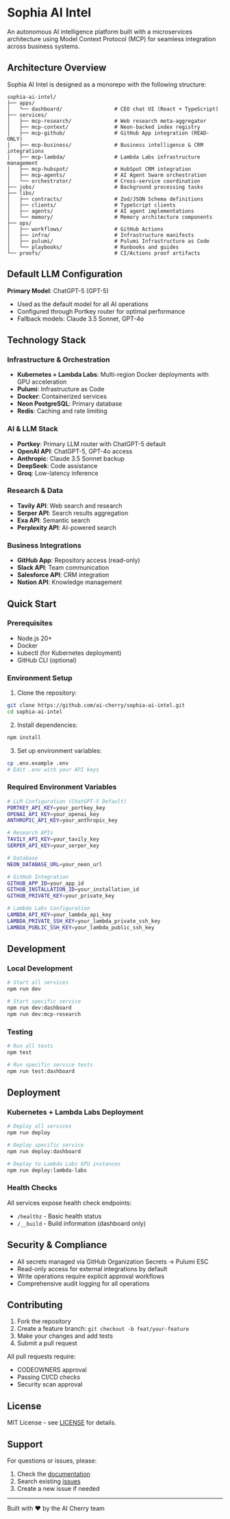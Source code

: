 # Sophia AI Intel

An autonomous AI intelligence platform built with a microservices architecture using Model Context Protocol (MCP) for seamless integration across business systems.

## Architecture Overview

Sophia AI Intel is designed as a monorepo with the following structure:

```
sophia-ai-intel/
├── apps/
│   └── dashboard/                 # CEO chat UI (React + TypeScript)
├── services/
│   ├── mcp-research/              # Web research meta-aggregator
│   ├── mcp-context/               # Neon-backed index registry
│   ├── mcp-github/                # GitHub App integration (READ-ONLY)
│   ├── mcp-business/              # Business intelligence & CRM integrations
│   ├── mcp-lambda/                # Lambda Labs infrastructure management
│   ├── mcp-hubspot/               # HubSpot CRM integration
│   ├── mcp-agents/                # AI Agent Swarm orchestration
│   └── orchestrator/              # Cross-service coordination
├── jobs/                          # Background processing tasks
├── libs/
│   ├── contracts/                 # Zod/JSON Schema definitions
│   ├── clients/                   # TypeScript clients
│   ├── agents/                    # AI agent implementations
│   └── memory/                    # Memory architecture components
├── ops/
│   ├── workflows/                 # GitHub Actions
│   ├── infra/                     # Infrastructure manifests
│   ├── pulumi/                    # Pulumi Infrastructure as Code
│   └── playbooks/                 # Runbooks and guides
└── proofs/                        # CI/Actions proof artifacts
```

## Default LLM Configuration

**Primary Model**: ChatGPT-5 (GPT-5)
- Used as the default model for all AI operations
- Configured through Portkey router for optimal performance
- Fallback models: Claude 3.5 Sonnet, GPT-4o

## Technology Stack

### Infrastructure & Orchestration
- **Kubernetes + Lambda Labs**: Multi-region Docker deployments with GPU acceleration
- **Pulumi**: Infrastructure as Code
- **Docker**: Containerized services
- **Neon PostgreSQL**: Primary database
- **Redis**: Caching and rate limiting

### AI & LLM Stack
- **Portkey**: Primary LLM router with ChatGPT-5 default
- **OpenAI API**: ChatGPT-5, GPT-4o access
- **Anthropic**: Claude 3.5 Sonnet backup
- **DeepSeek**: Code assistance
- **Groq**: Low-latency inference

### Research & Data
- **Tavily API**: Web search and research
- **Serper API**: Search results aggregation
- **Exa API**: Semantic search
- **Perplexity API**: AI-powered search

### Business Integrations
- **GitHub App**: Repository access (read-only)
- **Slack API**: Team communication
- **Salesforce API**: CRM integration
- **Notion API**: Knowledge management

## Quick Start

### Prerequisites
- Node.js 20+
- Docker
- kubectl (for Kubernetes deployment)
- GitHub CLI (optional)

### Environment Setup

1. Clone the repository:
```bash
git clone https://github.com/ai-cherry/sophia-ai-intel.git
cd sophia-ai-intel
```

2. Install dependencies:
```bash
npm install
```

3. Set up environment variables:
```bash
cp .env.example .env
# Edit .env with your API keys
```

### Required Environment Variables

```bash
# LLM Configuration (ChatGPT-5 Default)
PORTKEY_API_KEY=your_portkey_key
OPENAI_API_KEY=your_openai_key
ANTHROPIC_API_KEY=your_anthropic_key

# Research APIs
TAVILY_API_KEY=your_tavily_key
SERPER_API_KEY=your_serper_key

# Database
NEON_DATABASE_URL=your_neon_url

# GitHub Integration
GITHUB_APP_ID=your_app_id
GITHUB_INSTALLATION_ID=your_installation_id
GITHUB_PRIVATE_KEY=your_private_key

# Lambda Labs Configuration
LAMBDA_API_KEY=your_lambda_api_key
LAMBDA_PRIVATE_SSH_KEY=your_lambda_private_ssh_key
LAMBDA_PUBLIC_SSH_KEY=your_lambda_public_ssh_key
```

## Development

### Local Development
```bash
# Start all services
npm run dev

# Start specific service
npm run dev:dashboard
npm run dev:mcp-research
```

### Testing
```bash
# Run all tests
npm test

# Run specific service tests
npm run test:dashboard
```

## Deployment

### Kubernetes + Lambda Labs Deployment
```bash
# Deploy all services
npm run deploy

# Deploy specific service
npm run deploy:dashboard

# Deploy to Lambda Labs GPU instances
npm run deploy:lambda-labs
```

### Health Checks
All services expose health check endpoints:
- `/healthz` - Basic health status
- `/__build` - Build information (dashboard only)

## Security & Compliance

- All secrets managed via GitHub Organization Secrets → Pulumi ESC
- Read-only access for external integrations by default
- Write operations require explicit approval workflows
- Comprehensive audit logging for all operations

## Contributing

1. Fork the repository
2. Create a feature branch: `git checkout -b feat/your-feature`
3. Make your changes and add tests
4. Submit a pull request

All pull requests require:
- CODEOWNERS approval
- Passing CI/CD checks
- Security scan approval

## License

MIT License - see [LICENSE](LICENSE) for details.

## Support

For questions or issues, please:
1. Check the [documentation](docs/)
2. Search existing [issues](https://github.com/ai-cherry/sophia-ai-intel/issues)
3. Create a new issue if needed

---

Built with ❤️ by the AI Cherry team
